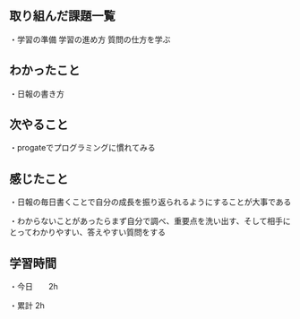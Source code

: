 ## 取り組んだ課題一覧
・学習の準備
学習の進め方
質問の仕方を学ぶ

## わかったこと
・日報の書き方

## 次やること
・progateでプログラミングに慣れてみる

## 感じたこと
・日報の毎日書くことで自分の成長を振り返られるようにすることが大事である

・わからないことがあったらまず自分で調べ、重要点を洗い出す、そして相手にとってわかりやすい、答えやすい質問をする
## 学習時間
・今日　　2h

・累計 2h
